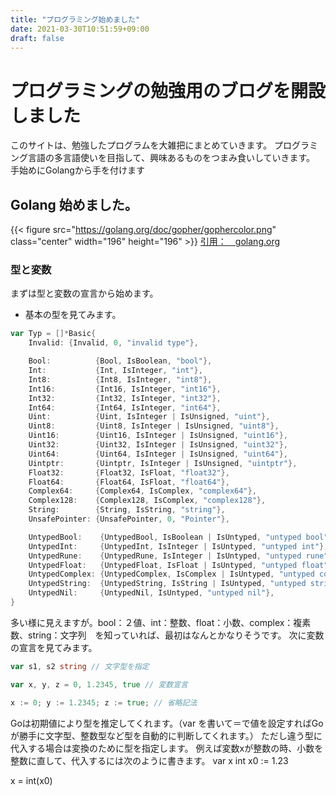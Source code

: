 ```yaml
---
title: "プログラミング始めました"
date: 2021-03-30T10:51:59+09:00
draft: false
---
```


# プログラミングの勉強用のブログを開設しました
このサイトは、勉強したプログラムを大雑把にまとめていきます。
プログラミング言語の多言語使いを目指して、興味あるものをつまみ食いしていきます。
手始めにGolangから手を付けます
## Golang 始めました。

{{< figure src="https://golang.org/doc/gopher/gophercolor.png" class="center" width="196" height="196" >}}
[引用：　golang.org](https://golang.org/doc/gopher/ "golang.org")

### 型と変数
まずは型と変数の宣言から始めます。
* 基本の型を見てみます。
```go
var Typ = []*Basic{
    Invalid: {Invalid, 0, "invalid type"},

    Bool:          {Bool, IsBoolean, "bool"},
    Int:           {Int, IsInteger, "int"},
    Int8:          {Int8, IsInteger, "int8"},
    Int16:         {Int16, IsInteger, "int16"},
    Int32:         {Int32, IsInteger, "int32"},
    Int64:         {Int64, IsInteger, "int64"},
    Uint:          {Uint, IsInteger | IsUnsigned, "uint"},
    Uint8:         {Uint8, IsInteger | IsUnsigned, "uint8"},
    Uint16:        {Uint16, IsInteger | IsUnsigned, "uint16"},
    Uint32:        {Uint32, IsInteger | IsUnsigned, "uint32"},
    Uint64:        {Uint64, IsInteger | IsUnsigned, "uint64"},
    Uintptr:       {Uintptr, IsInteger | IsUnsigned, "uintptr"},
    Float32:       {Float32, IsFloat, "float32"},
    Float64:       {Float64, IsFloat, "float64"},
    Complex64:     {Complex64, IsComplex, "complex64"},
    Complex128:    {Complex128, IsComplex, "complex128"},
    String:        {String, IsString, "string"},
    UnsafePointer: {UnsafePointer, 0, "Pointer"},

    UntypedBool:    {UntypedBool, IsBoolean | IsUntyped, "untyped bool"},
    UntypedInt:     {UntypedInt, IsInteger | IsUntyped, "untyped int"},
    UntypedRune:    {UntypedRune, IsInteger | IsUntyped, "untyped rune"},
    UntypedFloat:   {UntypedFloat, IsFloat | IsUntyped, "untyped float"},
    UntypedComplex: {UntypedComplex, IsComplex | IsUntyped, "untyped complex"},
    UntypedString:  {UntypedString, IsString | IsUntyped, "untyped string"},
    UntypedNil:     {UntypedNil, IsUntyped, "untyped nil"},
}
```
多い様に見えますが。bool：２値、int：整数、float：小数、complex：複素数、string：文字列　を知っていれば、最初はなんとかなりそうです。
次に変数の宣言を見てみます。

```go
var s1, s2 string // 文字型を指定

var x, y, z = 0, 1.2345, true // 変数宣言 

x := 0; y := 1.2345; z := true; // 省略記法 
```
Goは初期値により型を推定してくれます。（var を書いて＝で値を設定すればGoが勝手に文字型、整数型など型を自動的に判断してくれます。）
ただし違う型に代入する場合は変換のために型を指定します。
例えば変数xが整数の時、小数を整数に直して、代入するには次のように書きます。
var x int
x0 := 1.23

x = int(x0)
```


